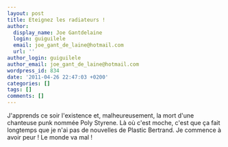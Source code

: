 ```yaml
---
layout: post
title: Eteignez les radiateurs !
author:
  display_name: Joe Gantdelaine
  login: guiguilele
  email: joe_gant_de_laine@hotmail.com
  url: ''
author_login: guiguilele
author_email: joe_gant_de_laine@hotmail.com
wordpress_id: 834
date: '2011-04-26 22:47:03 +0200'
categories: []
tags: []
comments: []
---
```

J'apprends ce soir l'existence et, malheureusement, la mort d'une chanteuse punk nommée Poly Styrene. Là où c'est moche, c'est que ça fait longtemps que je n'ai pas de nouvelles de Plastic Bertrand. Je commence à avoir peur ! Le monde va mal !
